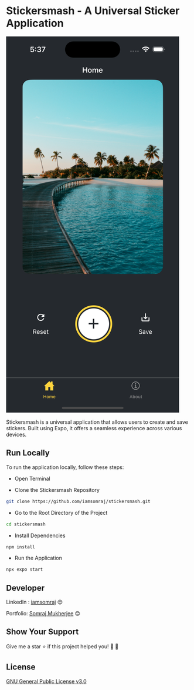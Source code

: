 # Stickersmash - A Universal Sticker Application

![Hero Image](./image.png)

Stickersmash is a universal application that allows users to create and save stickers. Built using Expo, it offers a seamless experience across various devices.

## Run Locally

To run the application locally, follow these steps:

- Open Terminal

- Clone the Stickersmash Repository

```bash
git clone https://github.com/iamsomraj/stickersmash.git
```

- Go to the Root Directory of the Project

```bash
cd stickersmash
```

- Install Dependencies

```bash
npm install
```

- Run the Application

```bash
npx expo start
```

## Developer

LinkedIn : [iamsomraj](https://www.linkedin.com/in/iamsomraj/) 😊

Portfolio: [Somraj Mukherjee](https://iamsomraj.github.io/) 😊

## Show Your Support

Give me a star ⭐ if this project helped you! 👦 👧

## License

[GNU General Public License v3.0](https://www.gnu.org/licenses/gpl-3.0.html)

